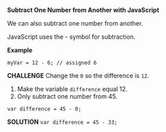 **Subtract One Number from Another with JavaScript**

We can also subtract one number from another.

JavaScript uses the - symbol for subtraction.

**Example**

`myVar = 12 - 6; // assigned 6`

**CHALLENGE**
Change the `0` so the difference is `12`.

1. Make the variable `difference` equal 12.
2. Only subtract one number from 45.

`var difference = 45 - 0;`


**SOLUTION**
`var difference = 45 - 33;`




